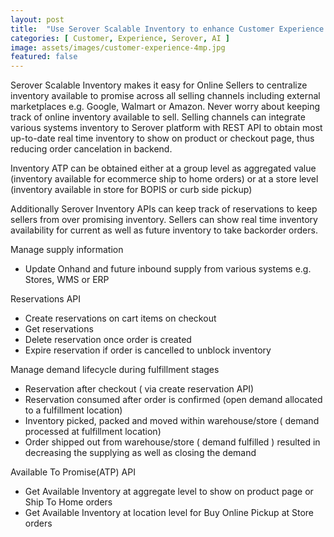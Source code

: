 ```yaml
---
layout: post
title:  "Use Serover Scalable Inventory to enhance Customer Experience with accurate Inventory"
categories: [ Customer, Experience, Serover, AI ]
image: assets/images/customer-experience-4mp.jpg
featured: false
---
```

Serover Scalable Inventory makes it easy for Online Sellers to centralize inventory available to promise across all selling channels including external marketplaces e.g. Google, Walmart or Amazon. Never worry about keeping track of online inventory available to sell. Selling channels can integrate various systems inventory to Serover platform with REST API to obtain most up-to-date real time inventory to show on product or checkout page, thus reducing order cancelation in backend.  

Inventory ATP can be obtained either at a group level as aggregated value (inventory available for ecommerce ship to home orders) or at a store level (inventory available in store for BOPIS or curb side pickup)

Additionally Serover Inventory APIs can keep track of reservations to keep sellers from over promising inventory. Sellers can show real time inventory availability for current as well as future inventory to take backorder orders.

Manage supply information
- Update Onhand and future inbound supply from various systems e.g. Stores, WMS or ERP

Reservations API
- Create reservations on cart items on checkout
- Get reservations
- Delete reservation once order is created
- Expire reservation if order is cancelled to unblock inventory

Manage demand lifecycle during fulfillment stages
- Reservation after checkout ( via create reservation API)
- Reservation consumed after order is confirmed (open demand allocated to a fulfillment location)
- Inventory picked, packed and moved within warehouse/store ( demand processed at fulfillment location)
- Order shipped out from warehouse/store ( demand fulfilled ) resulted in decreasing the supplying as well as closing the demand

Available To Promise(ATP) API
- Get Available Inventory at aggregate level to show on product page or Ship To Home orders
- Get Available Inventory at location level for Buy Online Pickup at Store orders

